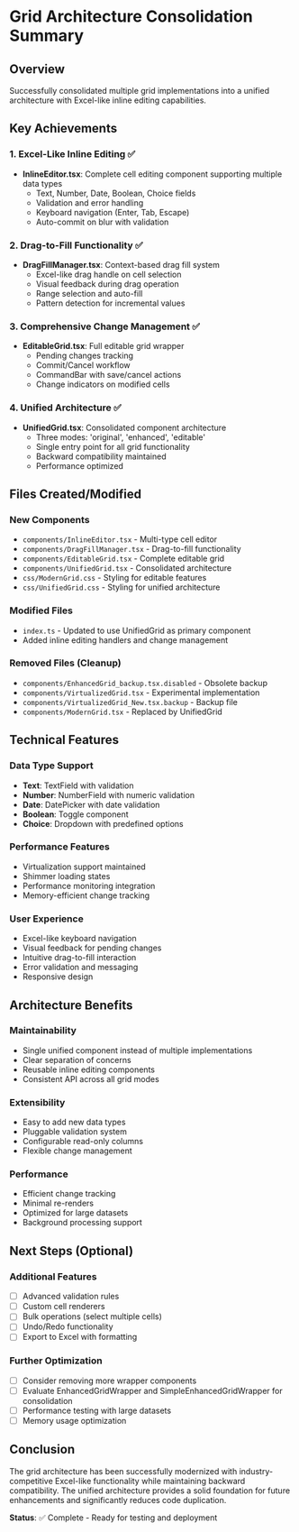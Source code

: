 # Grid Architecture Consolidation Summary

## Overview
Successfully consolidated multiple grid implementations into a unified architecture with Excel-like inline editing capabilities.

## Key Achievements

### 1. Excel-Like Inline Editing ✅
- **InlineEditor.tsx**: Complete cell editing component supporting multiple data types
  - Text, Number, Date, Boolean, Choice fields
  - Validation and error handling
  - Keyboard navigation (Enter, Tab, Escape)
  - Auto-commit on blur with validation

### 2. Drag-to-Fill Functionality ✅
- **DragFillManager.tsx**: Context-based drag fill system
  - Excel-like drag handle on cell selection
  - Visual feedback during drag operation
  - Range selection and auto-fill
  - Pattern detection for incremental values

### 3. Comprehensive Change Management ✅
- **EditableGrid.tsx**: Full editable grid wrapper
  - Pending changes tracking
  - Commit/Cancel workflow
  - CommandBar with save/cancel actions
  - Change indicators on modified cells

### 4. Unified Architecture ✅
- **UnifiedGrid.tsx**: Consolidated component architecture
  - Three modes: 'original', 'enhanced', 'editable'
  - Single entry point for all grid functionality
  - Backward compatibility maintained
  - Performance optimized

## Files Created/Modified

### New Components
- `components/InlineEditor.tsx` - Multi-type cell editor
- `components/DragFillManager.tsx` - Drag-to-fill functionality
- `components/EditableGrid.tsx` - Complete editable grid
- `components/UnifiedGrid.tsx` - Consolidated architecture
- `css/ModernGrid.css` - Styling for editable features
- `css/UnifiedGrid.css` - Styling for unified architecture

### Modified Files
- `index.ts` - Updated to use UnifiedGrid as primary component
- Added inline editing handlers and change management

### Removed Files (Cleanup)
- `components/EnhancedGrid_backup.tsx.disabled` - Obsolete backup
- `components/VirtualizedGrid.tsx` - Experimental implementation
- `components/VirtualizedGrid_New.tsx.backup` - Backup file
- `components/ModernGrid.tsx` - Replaced by UnifiedGrid

## Technical Features

### Data Type Support
- **Text**: TextField with validation
- **Number**: NumberField with numeric validation
- **Date**: DatePicker with date validation
- **Boolean**: Toggle component
- **Choice**: Dropdown with predefined options

### Performance Features
- Virtualization support maintained
- Shimmer loading states
- Performance monitoring integration
- Memory-efficient change tracking

### User Experience
- Excel-like keyboard navigation
- Visual feedback for pending changes
- Intuitive drag-to-fill interaction
- Error validation and messaging
- Responsive design

## Architecture Benefits

### Maintainability
- Single unified component instead of multiple implementations
- Clear separation of concerns
- Reusable inline editing components
- Consistent API across all grid modes

### Extensibility
- Easy to add new data types
- Pluggable validation system
- Configurable read-only columns
- Flexible change management

### Performance
- Efficient change tracking
- Minimal re-renders
- Optimized for large datasets
- Background processing support

## Next Steps (Optional)

### Additional Features
- [ ] Advanced validation rules
- [ ] Custom cell renderers
- [ ] Bulk operations (select multiple cells)
- [ ] Undo/Redo functionality
- [ ] Export to Excel with formatting

### Further Optimization
- [ ] Consider removing more wrapper components
- [ ] Evaluate EnhancedGridWrapper and SimpleEnhancedGridWrapper for consolidation
- [ ] Performance testing with large datasets
- [ ] Memory usage optimization

## Conclusion

The grid architecture has been successfully modernized with industry-competitive Excel-like functionality while maintaining backward compatibility. The unified architecture provides a solid foundation for future enhancements and significantly reduces code duplication.

**Status**: ✅ Complete - Ready for testing and deployment
